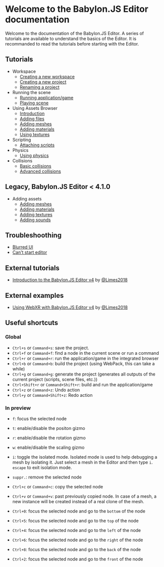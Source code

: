 # Welcome to the Babylon.JS Editor documentation

Welcome to the documentation of the Babylon.JS Editor. A series of tutorials are available to understand the basics of the Editor. It is recommanded to read the tutorials before starting with the Editor.

## Tutorials
* Workspace
  * [Creating a new workspace](../01%20-%20create-workspace/0-create-new-workspace.md)
  * [Creating a new project](../01%20-%20create-workspace/1-creating-new-project.md)
  * [Renaming a project](../01%20-%20create-workspace/2-renaming-project.md)
* Running the scene
  * [Running application/game](../02%20-%20running-project/0-running-project.md)
  * [Playing scene](../02%20-%20running-project/1-playing-scene.md)
* Using Assets Browser
  * [Introduction](../03%20-%20adding-assets/0-introduction.md)
  * [Adding files](../03%20-%20adding-assets/1-adding-files.md)
  * [Adding meshes](../03%20-%20adding-assets/2-adding-meshes.md)
  * [Adding materials](../03%20-%20adding-assets/3-adding-materials.md)
  * [Using textures](../03%20-%20adding-assets/4-using-textures.md)
* Scripting
  * [Attaching scripts](../04%20-%20attaching-scripts/attaching-scripts.md)
* Physics
  * [Using physics](../05%20-%20using-physics/using-physics.md)
* Collisions
  * [Basic collisions](../06%20-%20setting-collisions/basic.md)
  * [Advanced collisions](../06%20-%20setting-collisions/advanced.md)

## Legacy, Babylon.JS Editor < 4.1.0
* Adding assets
  * [Adding meshes](../03%20-%20adding-assets/legacy/0-adding-meshes.md)
  * [Adding materials](../03%20-%20adding-assets/legacy/1-adding-materials.md)
  * [Adding textures](../03%20-%20adding-assets/legacy/2-adding-textures.md)
  * [Adding sounds](../03%20-%20adding-assets/legacy/3-adding-sounds.md)

## Troubleshoothing
* [Blurred UI](../troubleshooting/blurred-ui.md)
* [Can't start editor](../troubleshooting/startup.md)

## External tutorials

* [Introduction to the Babylon.JS Editor v4](https://www.crossroad-tech.com/entry/babylonjs-editor-v4-introduction-en) by [@Limes2018](https://gist.github.com/flushpot1125)

## External examples

* [Using WebXR with Babylon.JS Editor v4](https://github.com/flushpot1125/WebXR_VRController_Editor_template) by [@Limes2018](https://gist.github.com/flushpot1125)

## Useful shortcuts

### Global
* `Ctrl+s` or `Command+s`: save the project.
* `Ctrl+f` or `Command+f`: find a node in the current scene or run a command
* `Ctrl+r` or `Command+r`: run the application/game in the integrated browser
* `Ctrl+b` or `Command+b`: build the project (using WebPack, this can take a while)
* `Ctrl+g` or `Command+g`: generate the project (generates all outputs of the current project (scripts, scene files, etc.))
* `Ctrl+Shift+r` or `Command+Shift+r`: build and run the application/game
* `Ctrl+z` or `Command+z`: Undo action
* `Ctrl+y` or `Command+Shift+z`: Redo action

### In preview
* `f`: focus the selected node
* `t`: enable/disable the positon gizmo
* `r`: enable/disable the rotation gizmo
* `w`: enable/disable the scaling gizmo
* `i`: toggle the isolated mode. Isolated mode is used to help debugging a mesh by isolating it. Just select a mesh in the Editor and then type `i`. `escape` to exit isolation mode.
* `suppr.`: remove the selected node
* `Ctrl+c` or `Command+c`: copy the selected node
* `Ctrl+v` or `Command+v`: past previously copied node. In case of a mesh, a new instance will be created instead of a real clone of the mesh.

* `Ctrl+0`: focus the selected node and go to the `bottom` of the node
* `Ctrl+5`: focus the selected node and go to the `top` of the node
* `Ctrl+4`: focus the selected node and go to the `left` of the node
* `Ctrl+6`: focus the selected node and go to the `right` of the node
* `Ctrl+8`: focus the selected node and go to the `back` of the node
* `Ctrl+2`: focus the selected node and go to the `front` of the node
